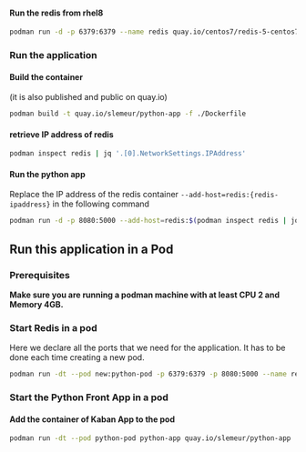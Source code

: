 #### Run the redis from rhel8

```bash
podman run -d -p 6379:6379 --name redis quay.io/centos7/redis-5-centos7
```

### Run the application

#### Build the container

(it is also published and public on quay.io)

```bash
podman build -t quay.io/slemeur/python-app -f ./Dockerfile
```

#### retrieve IP address of redis

```bash
podman inspect redis | jq '.[0].NetworkSettings.IPAddress'
```

#### Run the python app 

Replace the IP address of the redis container `--add-host=redis:{redis-ipaddress}` in the following command

```bash
podman run -d -p 8080:5000 --add-host=redis:$(podman inspect redis | jq -r '.[0].NetworkSettings.IPAddress') --name python-app quay.io/slemeur/python-app
```


## Run this application in a Pod

### Prerequisites

**Make sure you are running a podman machine with at least CPU 2 and Memory 4GB.**

### Start Redis in a pod

Here we declare all the ports that we need for the application. It has to be done each time creating a new pod.

```bash
podman run -dt --pod new:python-pod -p 6379:6379 -p 8080:5000 --name redis quay.io/centos7/redis-5-centos7
```

### Start the Python Front App in a pod


#### Add the container of Kaban App to the pod

```bash
podman run -dt --pod python-pod python-app quay.io/slemeur/python-app
```



